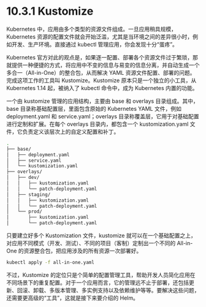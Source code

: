 # 10.3.1 Kustomize

Kubernetes 中，应用由多个类型的资源文件组成。一旦应用稍具规模，Kubernetes 资源的配置文件就会开始泛滥，尤其是当环境之间的差异很小时，例如开发、生产环境。直接通过 kubectl 管理应用，你会发现十分“蛋疼”。

Kubernetes 官方对此的观点是，如果逐一配置、部署各个资源文件过于繁琐，那就提供一种便捷的方式，将应用中不变的信息与易变的信息分离，并自动生成一个多合一（All-in-One）的整合包，从而解决 YAML 资源文件配置、部署的问题。完成这项工作的工具叫 Kustomize。Kustomize 原本只是一个独立的小工具，从 Kubernetes 1.14 起，被纳入了 kubectl 命令中，成为 Kubernetes 内置的功能。

一个由 kustomize 管理的应用结构，主要由 base 和 overlays 目录组成。其中，base 目录称基础配置层，里面包含原始的 Kubernetes YAML 文件，例如 deployment.yaml 和 service.yaml；overlays 目录称覆盖层，它用于对基础配置进行定制和扩展。在每个 overlays 目录内，都包含一个 kustomization.yaml 文件，它负责定义该层次上的自定义配置和补丁。

```bash
.
├── base/
│   ├── deployment.yaml
│   ├── service.yaml
│   └── kustomization.yaml
├── overlays/
│   ├── dev/
│   │   ├── kustomization.yaml
│   │   └── patch-deployment.yaml
│   ├── staging/
│   │   ├── kustomization.yaml
│   │   └── patch-deployment.yaml
│   └── prod/
│       ├── kustomization.yaml
│       └── patch-deployment.yaml

```
只要建立好多个 Kustomization 文件，kustomize 就可以在一个基础配置之上，对应用不同模式（开发、测试）、不同的项目（客制）定制出一个不同的 All-in-One 的资源整合包，把应用涉及的所有资源一次部署好。

```bash
kubectl apply -f all-in-one.yaml
```

不过，Kustomize 的定位只是个简单的配置管理工具，帮助开发人员简化应用在不同场景下的重复配置。对于一个应用而言，它的管理远不止于部署，还包括更新、回滚、卸载、多版本管理、多实例支持以及依赖维护等等。要解决这些问题，还需要更高级的“工具”，这就是接下来要介绍的 Helm。